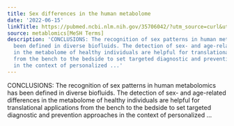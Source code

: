 ```yaml
---
title: Sex differences in the human metabolome
date: '2022-06-15'
linkTitle: https://pubmed.ncbi.nlm.nih.gov/35706042/?utm_source=curl&utm_medium=rss&utm_campaign=pubmed-2&utm_content=1Zkrxt7ktlCbHBXEV3v65xxSnkSWNsJ1A6Fq3gBniKhGfIUslK&fc=20210907212339&ff=20220617211724&v=2.17.6
source: metablomics[MeSH Terms]
description: 'CONCLUSIONS: The recognition of sex patterns in human metabolomics has
  been defined in diverse biofluids. The detection of sex- and age-related differences
  in the metabolome of healthy individuals are helpful for translational applications
  from the bench to the bedside to set targeted diagnostic and prevention approaches
  in the context of personalized ...'
---
```

CONCLUSIONS: The recognition of sex patterns in human metabolomics has been defined in diverse biofluids. The detection of sex- and age-related differences in the metabolome of healthy individuals are helpful for translational applications from the bench to the bedside to set targeted diagnostic and prevention approaches in the context of personalized ...
